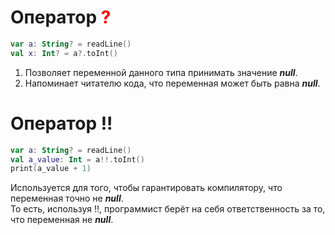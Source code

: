 # Оператор <span style="color:red">?</span>
```Kotlin
var a: String? = readLine()
val x: Int? = a?.toInt()
```
1) Позволяет переменной данного типа принимать значение ___null___.<br>
2) Напоминает читателю кода, что переменная может быть равна ___null___.

# Оператор !!
```Kotlin
var a: String? = readLine()
val a_value: Int = a!!.toInt()
print(a_value + 1)
```
Используется для того, чтобы гарантировать компилятору, что переменная точно не ___null___.<br>
То есть, используя !!, программист берёт на себя ответственность за то, что переменная не ___null___.
